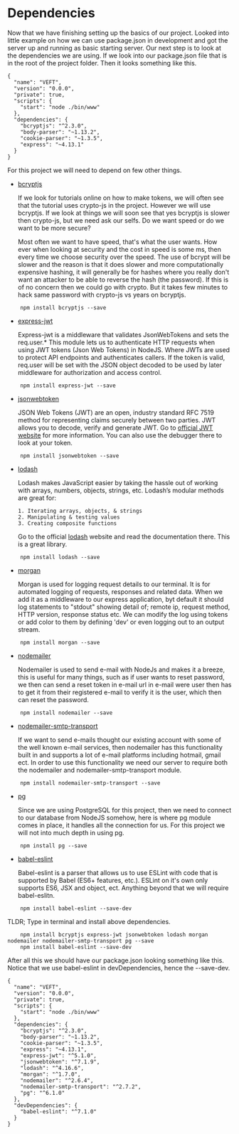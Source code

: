 # Dependencies
Now that we have finishing setting up the basics of our project. Looked into little example on how we can use package.json in development and got the server up and running as basic starting server. Our next step is to look at the dependencies we are using. If we look into our package.json file that is in the root of the project folder. Then it looks something like this. 


```
{
  "name": "VEFT",
  "version": "0.0.0",
  "private": true,
  "scripts": {
    "start": "node ./bin/www"
  },
  "dependencies": {
    "bcryptjs": "^2.3.0",
    "body-parser": "~1.13.2",
    "cookie-parser": "~1.3.5",
    "express": "~4.13.1"
  }
}
```
For this project we will need to depend on few other things.

*  [bcryptjs](https://www.npmjs.com/package/bcryptjs)
    
    If we look for tutorials online on how to make tokens, we will often see that the tutorial uses crypto-js in the project. However we will use bcryptjs. If we look at things we will soon see that yes bcryptjs is slower then crypto-js, but we need ask our selfs. Do we want speed or do we want to be more secure? 

    Most often we want to have speed, that's what the user wants. How ever when looking at security and the cost in speed is some ms, then every time we choose security over the speed. The use of bcrypt will be slower and the reason is that it does slower and more computationally expensive hashing, it will generally be for hashes where you really don't want an attacker to be able to reverse the hash (the password). If this is of no concern then we could go with crypto. But it takes few minutes to hack same password with crypto-js vs years on bcryptjs. 

```
    npm install bcryptjs --save
```


* [express-jwt](https://github.com/auth0/express-jwt)

    Express-jwt is a middleware that validates JsonWebTokens and sets the req.user.* 
    This module lets us to authenticate HTTP requests when using JWT tokens (Json Web Tokens) in NodeJS. Where JWTs are used to protect API endpoints and authenticates callers. If the token is valid, req.user will be set with the JSON object decoded to be used by later middleware for authorization and access control.  

```
    npm install express-jwt --save
```

* [jsonwebtoken](https://www.npmjs.com/package/jsonwebtoken)
  
    JSON Web Tokens (JWT) are an open, industry standard RFC 7519 method for representing claims securely between two parties. JWT allows you to decode, verify and generate JWT. Go to [official JWT website](https://jwt.io) for more information. You can also use the debugger there to look at your token. 

```
    npm install jsonwebtoken --save
```

* [lodash](https://lodash.com)

    Lodash makes JavaScript easier by taking the hassle out of working with arrays, numbers, objects, strings, etc. Lodash’s modular methods are great for:

      1. Iterating arrays, objects, & strings
      2. Manipulating & testing values
      3. Creating composite functions

    Go to the official [lodash](https://lodash.com) website and read the documentation there. This is a great library.

```
    npm install lodash --save
```

* [morgan](https://www.npmjs.com/package/morgan)

    Morgan is used for logging request details to our terminal. It is for automated logging of requests, responses and related data. When we add it as a middleware to our express application, byt default it should log statements to "stdout" showing detail of; remote ip, request method, HTTP version, response status etc. We can modify the log using tokens or add color to them by defining 'dev' or even logging out to an output stream. 


```
    npm install morgan --save
```

* [nodemailer](https://github.com/nodemailer/nodemailer)

    Nodemailer is used to send e-mail with NodeJs and makes it a breeze, this is useful for many things, such as if user wants to reset password, we then can send a reset token in e-mail url in e-mail were user then has to get it from their registered e-mail to verify it is the user, which then can reset the password. 

```
    npm install nodemailer --save
```

* [nodemailer-smtp-transport](https://github.com/nodemailer/nodemailer-smtp-transport)
  
    If we want to send e-mails thought our existing account with some of the well known e-mail services, then nodemailer has this functionality built in and supports a lot of e-mail platforms including hotmail, gmail ect. In order to use this functionality we need our server to require both the nodemailer and nodemailer-smtp-transport module.

```
    npm install nodemailer-smtp-transport --save
```

* [pg](https://www.npmjs.com/package/pg)

    Since we are using PostgreSQL for this project, then we need to connect to our database from NodeJS somehow, here is where pg module comes in place, it handles all the connection for us. For this project we will not into much depth in using pg.

```
    npm install pg --save
```

* [babel-eslint](https://www.npmjs.com/package/babel-eslint)
    
    Babel-eslint is a parser that allows us to use ESLint with code that is supported by Babel (ES6+ features, etc.). ESLint on it's own only supports ES6, JSX and object, ect. Anything beyond that we will require babel-eslitn.


```
    npm install babel-eslint --save-dev
```








TLDR; Type in terminal and install above dependencies.

```
    npm install bcryptjs express-jwt jsonwebtoken lodash morgan nodemailer nodemailer-smtp-transport pg --save
    npm install babel-eslint --save-dev
```

After all this we should have our package.json looking something like this. Notice that we use babel-eslint in devDependencies, hence the --save-dev.

```
{
  "name": "VEFT",
  "version": "0.0.0",
  "private": true,
  "scripts": {
    "start": "node ./bin/www"
  },
  "dependencies": {
    "bcryptjs": "^2.3.0",
    "body-parser": "~1.13.2",
    "cookie-parser": "~1.3.5",
    "express": "~4.13.1",
    "express-jwt": "^5.1.0",
    "jsonwebtoken": "^7.1.9",
    "lodash": "^4.16.6",
    "morgan": "^1.7.0",
    "nodemailer": "^2.6.4",
    "nodemailer-smtp-transport": "^2.7.2",
    "pg": "^6.1.0"
  },
  "devDependencies": {
    "babel-eslint": "^7.1.0"
  }
}
```

